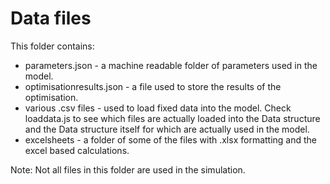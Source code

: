 Data files
==========

This folder contains:
* parameters.json - a machine readable folder of parameters used in the model. 
* optimisationresults.json - a file used to  store the results of the optimisation. 
* various .csv files - used to load fixed data into the model. Check loaddata.js to see which files are actually loaded into the Data structure and the Data structure itself for which are actually used in the model. 
* excelsheets - a folder of some of the files with .xlsx formatting and the excel based calculations.

Note: Not all files in this folder are used in the simulation. 